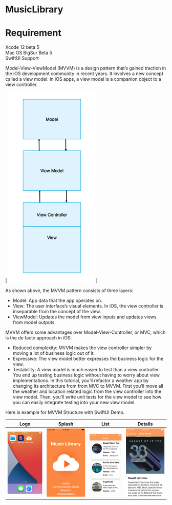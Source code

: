 # MusicLibrary

# **Requirement**

Xcode 12 beta 5  
Mac OS BigSur Beta 5  
SwiftUI Support


Model-View-ViewModel (MVVM) is a design pattern that’s gained traction in the iOS development community in recent years. It involves a new concept called a view model. In iOS apps, a view model is a companion object to a view controller.

| <a href="https://github.com/vishalkalola1/MusicLibrary/blob/master/MVVM.png"><img src="https://github.com/vishalkalola1/MusicLibrary/blob/master/MVVM.png" title=""/></a> |

As shown above, the MVVM pattern consists of three layers:

- Model: App data that the app operates on.
- View: The user interface’s visual elements. In iOS, the view controller is inseparable from the concept of the view.
- ViewModel: Updates the model from view inputs and updates views from model outputs.

MVVM offers some advantages over Model-View-Controller, or MVC, which is the de facto approach in iOS:

- Reduced complexity: MVVM makes the view controller simpler by moving a lot of business logic out of it.
- Expressive: The view model better expresses the business logic for the view.
- Testability: A view model is much easier to test than a view controller. You end up testing business logic without having to worry about view implementations.
In this tutorial, you’ll refactor a weather app by changing its architecture from from MVC to MVVM. First you’ll move all the weather and location related logic from the view controller into the view model. Then, you’ll write unit tests for the view model to see how you can easily integrate testing into your new view model.

Here is example for MVVM Structure with SwiftUI Demo.

| Logo | Splash | List | Details | 
| --- | --- | --- | --- |
| <a href="https://github.com/vishalkalola1/MusicLibrary/blob/master/App1.png"><img src="https://github.com/vishalkalola1/MusicLibrary/blob/master/App1.png" title=""/></a> | <a href="https://github.com/vishalkalola1/MusicLibrary/blob/master/App2.png"><img src="https://github.com/vishalkalola1/MusicLibrary/blob/master/App2.png" title=""/></a> | <a href="https://github.com/vishalkalola1/MusicLibrary/blob/master/App3.png"><img src="https://github.com/vishalkalola1/MusicLibrary/blob/master/App3.png" title=""/></a> | <a href="https://github.com/vishalkalola1/MusicLibrary/blob/master/App4.png"><img src="https://github.com/vishalkalola1/MusicLibrary/blob/master/App4.png" title=""/></a> |

